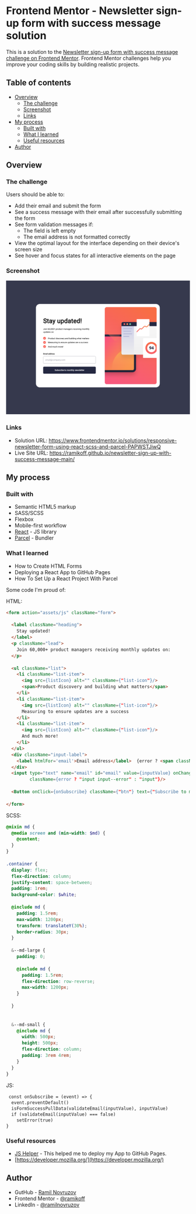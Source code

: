 # Frontend Mentor - Newsletter sign-up form with success message solution

This is a solution to the [Newsletter sign-up form with success message challenge on Frontend Mentor](https://www.frontendmentor.io/challenges/newsletter-signup-form-with-success-message-3FC1AZbNrv). Frontend Mentor challenges help you improve your coding skills by building realistic projects. 

## Table of contents

- [Overview](#overview)
  - [The challenge](#the-challenge)
  - [Screenshot](#screenshot)
  - [Links](#links)
- [My process](#my-process)
  - [Built with](#built-with)
  - [What I learned](#what-i-learned)
  - [Useful resources](#useful-resources)
- [Author](#author)


## Overview

### The challenge

Users should be able to:

- Add their email and submit the form
- See a success message with their email after successfully submitting the form
- See form validation messages if:
  - The field is left empty
  - The email address is not formatted correctly
- View the optimal layout for the interface depending on their device's screen size
- See hover and focus states for all interactive elements on the page

### Screenshot

![](./screenshot.png)


### Links

- Solution URL: https://www.frontendmentor.io/solutions/responsive-newsletter-form-using-react-scss-and-parcel-PAPWSTJiwQ
- Live Site URL: https://ramikoff.github.io/newsletter-sign-up-with-success-message-main/

## My process

### Built with

- Semantic HTML5 markup
- SASS/SCSS
- Flexbox
- Mobile-first workflow
- [React](https://reactjs.org/) - JS library
- [Parcel](https://parceljs.org/) - Bundler


### What I learned

- How to Create HTML Forms
- Deploying a React App to GitHub Pages
- How To Set Up a React Project With Parcel


Some code I'm proud of:

HTML:
```HTML
<form action="assets/js" className="form">

  <label className="heading">
    Stay updated!
  </label>
  <p className="lead">
    Join 60,000+ product managers receiving monthly updates on:
  </p>

  <ul className="list">
    <li className="list-item">
      <img src={listIcon} alt="" className={"list-icon"}/>
      <span>Product discovery and building what matters</span>
    </li>
    <li className="list-item">
      <img src={listIcon} alt="" className={"list-icon"}/>
      Measuring to ensure updates are a success
    </li>
    <li className="list-item">
      <img src={listIcon} alt="" className={"list-icon"}/>
      And much more!
    </li>
  </ul>
  <div className="input-label">
    <label htmlFor='email'>Email address</label>  {error ? <span className="error-message">Valid email required</span> : ""}
  </div>
  <input type="text" name="email" id="email" value={inputValue} onChange={onInputChange}
         className={error ? "input input--error" : "input"}/>

  <Button onClick={onSubscribe} className={"btn"} text={"Subscribe to monthly newsletter"}/>

</form>
```
SCSS:
```SCSS
@mixin md {
  @media screen and (min-width: $md) {
    @content;
  }
}

.container {
  display: flex;
  flex-direction: column;
  justify-content: space-between;
  padding: 1rem;
  background-color: $white;

  @include md {
    padding: 1.5rem;
    max-width: 1200px;
    transform: translateY(30%);
    border-radius: 30px;
  }

  &--md-large {
    padding: 0;

    @include md {
      padding: 1.5rem;
      flex-direction: row-reverse;
      max-width: 1200px;
    }

  }


  &--md-small {
    @include md {
      width: 500px;
      height: 500px;
      flex-direction: column;
      padding: 3rem 4rem;
    }
  }
}
```
JS:
```JS
 const onSubscribe = (event) => {
  event.preventDefault()
  isFormSuccessPullData(validateEmail(inputValue), inputValue)
  if (validateEmail(inputValue) === false)
    setError(true)
}
```



### Useful resources

- [JS Helper](https://www.youtube.com/watch?v=NJcX7leVjD0) - This helped me to deploy my App to GitHub Pages.
- [https://developer.mozilla.org/](https://developer.mozilla.org/)


## Author

- GutHub - [Ramil Novruzov](https://www.your-site.com)
- Frontend Mentor - [@ramikoff](https://www.frontendmentor.io/profile/ramikoff)
- LinkedIn - [@ramilnovruzov](https://www.linkedin.com/in/ramilnovruzov/)




